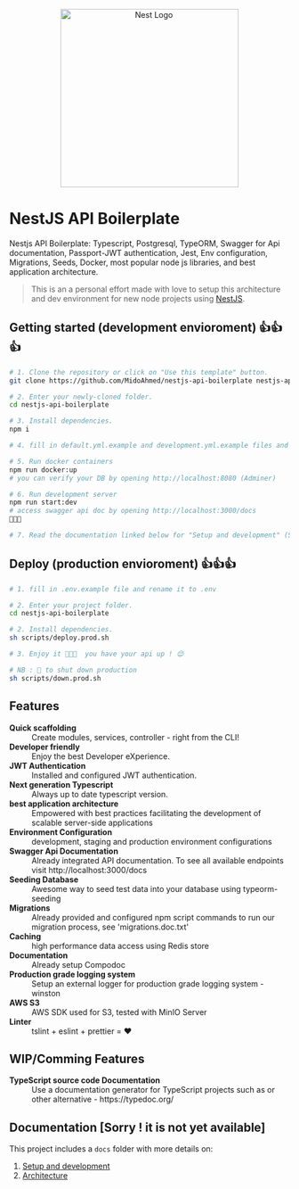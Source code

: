 <p align="center">
  <a href="http://nestjs.com/" target="blank"><img src="https://nestjs.com/img/logo_text.svg" width="320" alt="Nest Logo" /></a>
</p>

# NestJS API Boilerplate

Nestjs API Boilerplate: Typescript, Postgresql, TypeORM, Swagger for Api documentation, Passport-JWT authentication, Jest, Env configuration, Migrations, Seeds, Docker, most popular node js libraries, and best application architecture.

> This is an a personal effort made with love to setup this architecture and dev environment for new node projects using [NestJS](https://nestjs.com).

## Getting started (development envioroment) 👍👍👍

```bash
# 1. Clone the repository or click on "Use this template" button.
git clone https://github.com/MidoAhmed/nestjs-api-boilerplate nestjs-api-boilerplate

# 2. Enter your newly-cloned folder.
cd nestjs-api-boilerplate

# 3. Install dependencies.
npm i

# 4. fill in default.yml.example and development.yml.example files and rename it to default.yml and development.yml

# 5. Run docker containers
npm run docker:up
# you can verify your DB by opening http://localhost:8080 (Adminer)

# 6. Run development server 
npm run start:dev 
# access swagger api doc by opening http://localhost:3000/docs
🥳🥳🥳

# 7. Read the documentation linked below for "Setup and development" (Sorry ! it is not yet available).
```

## Deploy (production envioroment) 👍👍👍

```bash
# 1. fill in .env.example file and rename it to .env 

# 2. Enter your project folder.
cd nestjs-api-boilerplate

# 2. Install dependencies.
sh scripts/deploy.prod.sh 

# 3. Enjoy it 🥳🥳🥳  you have your api up ! 😌

# NB : 🤔 to shut down production 
sh scripts/down.prod.sh

```

## Features

<dl>
  <dt><b>Quick scaffolding</b></dt>
  <dd>Create modules, services, controller - right from the CLI!</dd>

  <dt><b>Developer friendly</b></dt>
  <dd>Enjoy the best Developer eXperience.</dd>

  <dt><b>JWT Authentication</b></dt>
  <dd>Installed and configured JWT authentication.</dd>

  <dt><b>Next generation Typescript</b></dt>
  <dd>Always up to date typescript version.</dd>

  <dt><b>best application architecture</b></dt>
  <dd>Empowered with best practices facilitating the development of scalable server-side applications</dd>

  <dt><b>Environment Configuration</b></dt>
  <dd>development, staging and production environment configurations</dd>

  <dt><b>Swagger Api Documentation</b></dt>
  <dd>Already integrated API documentation. To see all available endpoints visit http://localhost:3000/docs</dd>

  <dt><b>Seeding Database</b></dt>
  <dd>Awesome way to seed test data into your database using typeorm-seeding</dd>

  <dt><b>Migrations</b></dt>
  <dd>Already provided and configured npm script commands to run our migration process, see 'migrations.doc.txt'</dd>

  <dt><b>Caching</b></dt>
  <dd>high performance data access using Redis store</dd>
  
  <dt><b>Documentation</b></dt>
  <dd>Already setup Compodoc</dd>

  <dt><b>Production grade logging system</b></dt>
  <dd>Setup an external logger for production grade logging system - winston</dd>

  <dt><b>AWS S3</b></dt>
  <dd>AWS SDK used for S3, tested with MinIO Server</dd>

  <dt><b>Linter</b></dt>  
  <dd>tslint + eslint + prettier = ❤️</dd>

</dl>

## WIP/Comming Features

<dl>
  <dt><b>TypeScript source code Documentation</b></dt>
  <dd>Use a documentation generator for TypeScript projects such as or other alternative - https://typedoc.org/</dd>
</dl>


## Documentation [Sorry ! it is not yet available]

This project includes a `docs` folder with more details on:

1.  [Setup and development](#) 
1.  [Architecture](#)
